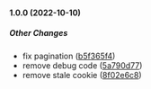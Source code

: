 #### 1.0.0 (2022-10-10)

##### Other Changes

*  fix pagination ([b5f365f4](https://github.com/eunicejhu/php-deal-webhost/commit/b5f365f489fc3a2728192fd2e8c59de85fd74d3a))
*  remove debug code ([5a790d77](https://github.com/eunicejhu/php-deal-webhost/commit/5a790d779eee7c0dd2a4d73d40c60d98b95311c1))
*  remove stale cookie ([8f02e6c8](https://github.com/eunicejhu/php-deal-webhost/commit/8f02e6c839c11fb5f873cd19e4ac205ca9328e88))

